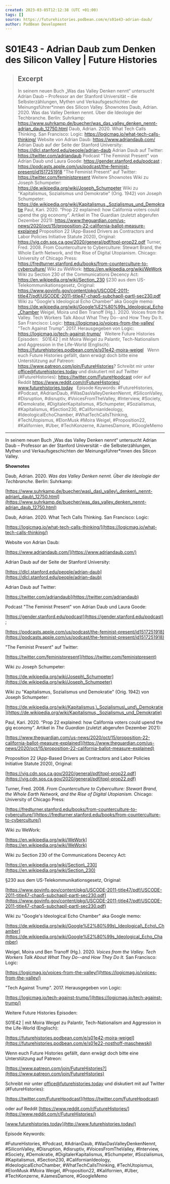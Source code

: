 ```yaml
---
created: 2023-03-05T12:12:38 (UTC +01:00)
tags: []
source: https://futurehistories.podbean.com/e/s01e43-adrian-daub/
author: PodBean Development
---
```


# S01E43 - Adrian Daub zum Denken des Silicon Valley | Future Histories

> ## Excerpt
> In seinem neuen Buch „Was das Valley Denken nennt“ untersucht Adrian Daub – Professor an der Stanford Universität – die Selbsterzählungen, Mythen und Verkaufsgeschichten der Meinungsführer*innen des Silicon Valley.
Shownotes
Daub, Adrian. 2020. Was das Valley Denken nennt. Über die Ideologie der Techbranche. Berlin: Suhrkamp:
https://www.suhrkamp.de/buecher/was_das_valley_denken_nennt-adrian_daub_12750.html
Daub, Adrian. 2020. What Tech Calls Thinking. San Francisco: Logic:
https://logicmag.io/what-tech-calls-thinking/
Website von Adrian Daub:
https://www.adriandaub.com/
Adrian Daub auf der Seite der Stanford University:
https://dlcl.stanford.edu/people/adrian-daub
Adrian Daub auf Twitter:
https://twitter.com/adriandaub
Podcast "The Feminist Present" von Adrian Daub und Laura Goode:
https://gender.stanford.edu/podcast ;
https://podcasts.apple.com/us/podcast/the-feminist-present/id1517251918
"The Feminist Present" auf Twitter:
https://twitter.com/feministpresent
Weitere Shownotes
Wiki zu Joseph Schumpeter:
https://de.wikipedia.org/wiki/Joseph_Schumpeter
Wiki zu "Kapitalismus, Sozialismus und Demokratie" (Orig. 1942) von Joseph Schumpeter:
https://de.wikipedia.org/wiki/Kapitalismus,_Sozialismus_und_Demokratie
Paul, Kari. 2020. “Prop 22 explained: how California voters could upend the gig economy”. Artikel in The Guardian (zuletzt abgerufen Dezember 2021):
https://www.theguardian.com/us-news/2020/oct/15/proposition-22-california-ballot-measure-explained
Proposition 22 (App-Based Drivers as Contractors and Labor Policies Initiative Statute 2020), Original:
https://vig.cdn.sos.ca.gov/2020/general/pdf/topl-prop22.pdf
Turner, Fred. 2008. From Counterculture to Cyberculture: Stewart Brand, the Whole Earth Network, and the Rise of Digital Utopianism. Chicago: University of Chicago Press:
https://fredturner.stanford.edu/books/from-counterculture-to-cyberculture/
Wiki zu WeWork:
https://en.wikipedia.org/wiki/WeWork
Wiki zu Section 230 of the Communications Decency Act:
https://en.wikipedia.org/wiki/Section_230
§230 aus dem US-Telekommunikationsgesetz, Original:
https://www.govinfo.gov/content/pkg/USCODE-2011-title47/pdf/USCODE-2011-title47-chap5-subchapII-partI-sec230.pdf
Wiki zu "Google's Ideological Echo Chamber" aka Google memo:
https://de.wikipedia.org/wiki/Google%E2%80%99s_Ideological_Echo_Chamber
Weigel, Moira und Ben Tranoff (Hg.). 2020. Voices from the Valley. Tech Workers Talk About What They Do--and How They Do It. San Francisco: Logic:
https://logicmag.io/voices-from-the-valley/
"Tech Against Trump". 2017. Herausgegeben von Logic:
https://logicmag.io/tech-against-trump/
 
Weitere Future Histories Episoden:
 
S01E42 | mit Moira Weigel zu Palantir, Tech-Nationalism and Aggression in the Life-World (Englisch):
https://futurehistories.podbean.com/e/s01e42-moira-weigel
 
Wenn euch Future Histories gefällt, dann erwägt doch bitte eine Unterstützung auf Patreon:
https://www.patreon.com/join/FutureHistories?
Schreibt mir unter office@futurehistories.today und diskutiert mit auf Twitter (#FutureHistories):
https://twitter.com/FutureHpodcast
oder auf Reddit https://www.reddit.com/r/FutureHistories/
www.futurehistories.today
 
Episode Keywords:
#FutureHistories, #Podcast, #AdrianDaub, #WasDasValleyDenkenNennt, #SiliconValley, #Disruption, #disruptiv, #VoicesFromTheValley, #Interview, #Society, #Demokratie, #DigitalerKapitalismus, #Schumpeter, #Sozialismus, #Kapitalismus, #Section230, #CalifornianIdeology, #IdeologicalEchoChamber, #WhatTechCallsThinking, #TechUtopismus, #ElonMusk #Moira Weigel, #Proposition22, #Kalifornien, #Uber, #TechKonzerne, #JamesDamore, #GoogleMemo

---
In seinem neuen Buch „Was das Valley Denken nennt“ untersucht Adrian Daub – Professor an der Stanford Universität – die Selbsterzählungen, Mythen und Verkaufsgeschichten der Meinungsführer\*innen des Silicon Valley.

**Shownotes**

Daub, Adrian. 2020. _Was das Valley Denken nennt. Über die Ideologie der Techbranche._ Berlin: Suhrkamp:

[https://www.suhrkamp.de/buecher/was\_das\_valley\_denken\_nennt-adrian\_daub\_12750.html](https://www.suhrkamp.de/buecher/was_das_valley_denken_nennt-adrian_daub_12750.html)

  
Daub, Adrian. 2020. What Tech Calls Thinking. San Francisco: Logic:

[https://logicmag.io/what-tech-calls-thinking/](https://logicmag.io/what-tech-calls-thinking/)

  
Website von Adrian Daub:

[https://www.adriandaub.com/](https://www.adriandaub.com/)

  
Adrian Daub auf der Seite der Stanford University:

[https://dlcl.stanford.edu/people/adrian-daub](https://dlcl.stanford.edu/people/adrian-daub)

  
Adrian Daub auf Twitter:

[https://twitter.com/adriandaub](https://twitter.com/adriandaub)

  
Podcast "The Feminist Present" von Adrian Daub und Laura Goode:

[https://gender.stanford.edu/podcast](https://gender.stanford.edu/podcast) ;

[https://podcasts.apple.com/us/podcast/the-feminist-present/id1517251918](https://podcasts.apple.com/us/podcast/the-feminist-present/id1517251918)

  
"The Feminist Present" auf Twitter:

[https://twitter.com/feministpresent](https://twitter.com/feministpresent)

Wiki zu Joseph Schumpeter:

[https://de.wikipedia.org/wiki/Joseph\_Schumpeter](https://de.wikipedia.org/wiki/Joseph_Schumpeter)

  
Wiki zu "Kapitalismus, Sozialismus und Demokratie" (Orig. 1942) von Joseph Schumpeter:

[https://de.wikipedia.org/wiki/Kapitalismus,\_Sozialismus\_und\_Demokratie](https://de.wikipedia.org/wiki/Kapitalismus,_Sozialismus_und_Demokratie)

  
Paul, Kari. 2020. “Prop 22 explained: how California voters could upend the gig economy”. Artikel in _The Guardian_ (zuletzt abgerufen Dezember 2021):

[https://www.theguardian.com/us-news/2020/oct/15/proposition-22-california-ballot-measure-explained](https://www.theguardian.com/us-news/2020/oct/15/proposition-22-california-ballot-measure-explained)

  
Proposition 22 (App-Based Drivers as Contractors and Labor Policies Initiative Statute 2020), Original:

[https://vig.cdn.sos.ca.gov/2020/general/pdf/topl-prop22.pdf](https://vig.cdn.sos.ca.gov/2020/general/pdf/topl-prop22.pdf)

  
Turner, Fred. 2008. _From Counterculture to Cyberculture: Stewart Brand, the Whole Earth Network, and the Rise of Digital Utopianism._ Chicago: University of Chicago Press:

[https://fredturner.stanford.edu/books/from-counterculture-to-cyberculture/](https://fredturner.stanford.edu/books/from-counterculture-to-cyberculture/)

  
Wiki zu WeWork:

[https://en.wikipedia.org/wiki/WeWork](https://en.wikipedia.org/wiki/WeWork)

  
Wiki zu Section 230 of the Communications Decency Act:

[https://en.wikipedia.org/wiki/Section\_230](https://en.wikipedia.org/wiki/Section_230)

  
§230 aus dem US-Telekommunikationsgesetz, Original:

[https://www.govinfo.gov/content/pkg/USCODE-2011-title47/pdf/USCODE-2011-title47-chap5-subchapII-partI-sec230.pdf](https://www.govinfo.gov/content/pkg/USCODE-2011-title47/pdf/USCODE-2011-title47-chap5-subchapII-partI-sec230.pdf)

  
Wiki zu "Google's Ideological Echo Chamber" aka Google memo:

[https://de.wikipedia.org/wiki/Google%E2%80%99s\_Ideological\_Echo\_Chamber](https://de.wikipedia.org/wiki/Google%E2%80%99s_Ideological_Echo_Chamber)

  
Weigel, Moira und Ben Tranoff (Hg.). 2020. _Voices from the Valley. Tech Workers Talk About What They Do--and How They Do It._ San Francisco: Logic:

[https://logicmag.io/voices-from-the-valley/](https://logicmag.io/voices-from-the-valley/)

  
"Tech Against Trump". 2017. Herausgegeben von Logic:

[https://logicmag.io/tech-against-trump/](https://logicmag.io/tech-against-trump/)

Weitere Future Histories Episoden:

S01E42 | mit Moira Weigel zu Palantir, Tech-Nationalism and Aggression in the Life-World (Englisch):

[https://futurehistories.podbean.com/e/s01e42-moira-weigel](https://futurehistories.podbean.com/e/s01e22-nosthoff-maschewski)

Wenn euch Future Histories gefällt, dann erwägt doch bitte eine Unterstützung auf Patreon:

[https://www.patreon.com/join/FutureHistories?](https://www.patreon.com/join/FutureHistories)

Schreibt mir unter office@futurehistories.today und diskutiert mit auf Twitter (#FutureHistories):

[https://twitter.com/FutureHpodcast](https://twitter.com/FutureHpodcast)

oder auf Reddit [https://www.reddit.com/r/FutureHistories/](https://www.reddit.com/r/FutureHistories/)

[www.futurehistories.today](http://www.futurehistories.today/)

Episode Keywords:

#FutureHistories, #Podcast, #AdrianDaub, #WasDasValleyDenkenNennt, #SiliconValley, #Disruption, #disruptiv, #VoicesFromTheValley, #Interview, #Society, #Demokratie, #DigitalerKapitalismus, #Schumpeter, #Sozialismus, #Kapitalismus, #Section230, #CalifornianIdeology, #IdeologicalEchoChamber, #WhatTechCallsThinking, #TechUtopismus, #ElonMusk #Moira Weigel, #Proposition22, #Kalifornien, #Uber, #TechKonzerne, #JamesDamore, #GoogleMemo
